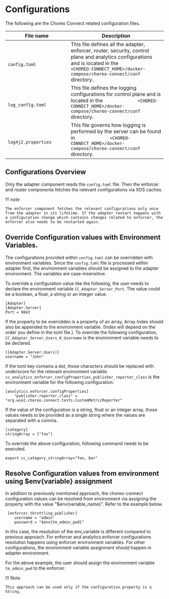 # Configurations

The following are the Choreo Connect related configuration files.

| File name                                                                                 | Description                                                                                                                                                   |
|-------------------------------------------------------------------------------------------|---------------------------------------------------------------------------------------------------------------------------------------------------------------|
| `                           config.toml                                         ` | This file defines all the adapter, enforcer, router, security, control plane and analytics configurations and is located in the `             <CHOREO-CONNECT_HOME>/docker-compose/choreo-connect/conf` directory.                      |
| `                           log_config.toml                                         `       | This file defines the logging configurations for control plane and is located in the `             <CHOREO-CONNECT_HOME>/docker-compose/choreo-connect/conf` directory.                 |
| `                           log4j2.properties                                         `      | This file governs how logging is performed by the server can be found in `             <CHOREO-CONNECT_HOME>/docker-compose/choreo-connect/conf` directory.                 |


## Configurations Overview

Only the adapter component reads the `config.toml` file. Then the enforcer and router components fetches the relevant configurations via XDS caches. 

!!! note

    The enforcer component fetches the relevant configurations only once from the adapter in its lifetime. If the adapter restart happens with a configuration change which contains changes related to enforcer, the enforcer also needs to be restarted again.


## Override Configuration values with Environment Variables. 

The configurations provided within `config.toml` can be overridden with environment variables. Since 
the `config.toml` file is processed within adapter first, the environment variables should be assigned
to the adapter environment. The variables are case-insensitive.

To override a configuration value like the following, the user needs to declare the environment variable
`CC_Adapter_Server_Port`. The value could be a boolean, a float, a string or an integer value.

```
[Adapter]
[Adapter.Server]
Port = 9843
```

If the property to be overridden is a property of an array, Array Index should also be appended to the 
environment variable. (Index will depend on the order you define in the toml file.). To override the 
following configuration, `CC_Adapter_Server_Users_0_Username` is the environment variable needs to be
declared.

```
[[Adapter.Server.Users]]
username = "John"
```

If the toml key contains a dot, those characters should be replaced with underscore for the relevant 
environment variable. `cc_analytics_enforcer_configProperties_publisher_reporter_class` is the 
environment variable for the following configuration.

```
[analytics.enforcer.configProperties]
    "publisher.reporter.class" = "org.wso2.choreo.connect.tests.CustomMetricReporter"
```            

If the value of the configuration is a string, float or an integer array, those values needs to be provided as
a single string where the values are separated with a comma. 

```
[category]
stringArray = ["foo"]
```

To override the above configuration, following command needs to be executed.

```
export cc_category_stringArray="foo, bar"
```


## Resolve Configuration values from environment using $env{variable} assignment

In addition to previously mentioned approach, the choreo-connect configuration values can be resolved from environment via assigning the property with the value "$env{variable_name}". Refer to the example below.

```
 [enforcer.throttling.publisher]
    username = "admin"
    password = "$env{tm_admin_pwd}"
```    

In this case, the resolution of the env_variable is different compared to previous approach. For enforcer and analytics.enforcer configurations resolution happens using enforcer environment variables. For other configurations, the environment variable assignment should happen in adapter environment. 

For the above example, the user should assign the environment variable `tm_admin_pwd` to the enforcer.

!!! Note

    This approach can be used only if the configuration property is a String. 
